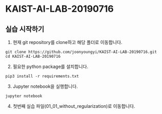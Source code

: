 # KAIST-AI-LAB-20190716

## 실습 시작하기

1. 현재 git repository를 clone하고 해당 폴더로 이동합니다.
```
git clone https://github.com/joonyoungyi/KAIST-AI-LAB-20190716.git
cd KAIST-AI-LAB-20190716
```
2. 필요한 python package를 설치합니다.
```
pip3 install -r requirements.txt
```
3. Jupyter notebook을 실행합니다.
```
jupyter notebook
```
4. 첫번째 실습 파일(01_01_without_regularization)로 이동합니다.
